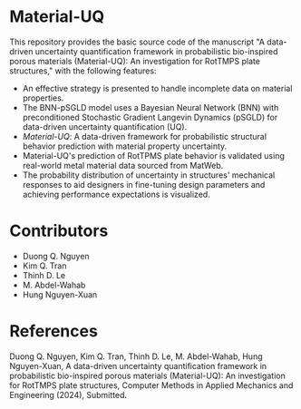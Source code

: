 # Material-UQ

This repository provides the basic source code of the manuscript "A data-driven uncertainty quantification framework in probabilistic bio-inspired porous materials (Material-UQ): An investigation for RotTMPS plate structures," with the following features:
- An effective strategy is presented to handle incomplete data on material properties.
- The BNN-pSGLD model uses a Bayesian Neural Network (BNN) with preconditioned Stochastic Gradient Langevin Dynamics (pSGLD) for data-driven uncertainty quantification (UQ).
- *Material-UQ*: A data-driven framework for probabilistic structural behavior prediction with material property uncertainty.
- Material-UQ's prediction of RotTPMS plate behavior is validated using real-world metal material data sourced from MatWeb.
- The probability distribution of uncertainty in structures' mechanical responses to aid designers in fine-tuning design parameters and achieving performance expectations is visualized.

# Contributors
- Duong Q. Nguyen
- Kim Q. Tran
- Thinh D. Le
- M. Abdel-Wahab
- Hung Nguyen-Xuan

# References

Duong Q. Nguyen, Kim Q. Tran, Thinh D. Le, M. Abdel-Wahab, Hung Nguyen-Xuan, A data-driven uncertainty quantification framework in probabilistic bio-inspired porous materials (Material-UQ): An investigation for RotTMPS plate structures, Computer Methods in Applied Mechanics and Engineering (2024), Submitted.